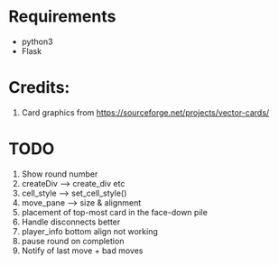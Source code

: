 
# Requirements

* python3
* Flask

# Credits:
1. Card graphics from
   https://sourceforge.net/projects/vector-cards/

# TODO

1. Show round number
2. createDiv --> create_div etc
3. cell_style --> set_cell_style()
4. move_pane --> size & alignment
5. placement of top-most card in the face-down pile
6. Handle disconnects better
7. player_info bottom align not working
8. pause round on completion
9. Notify of last move + bad moves
